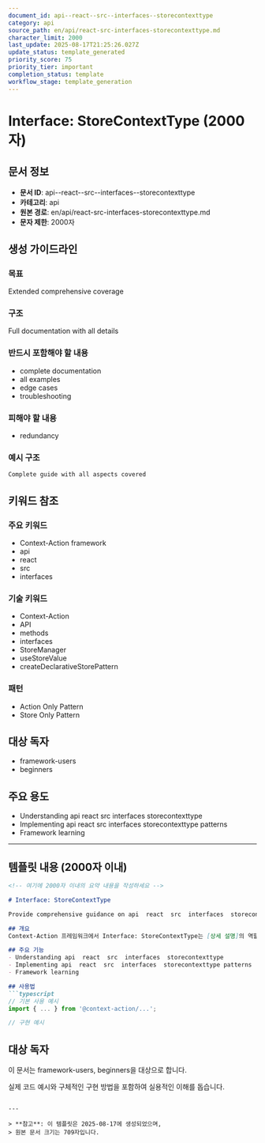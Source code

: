 ```yaml
---
document_id: api--react--src--interfaces--storecontexttype
category: api
source_path: en/api/react-src-interfaces-storecontexttype.md
character_limit: 2000
last_update: 2025-08-17T21:25:26.027Z
update_status: template_generated
priority_score: 75
priority_tier: important
completion_status: template
workflow_stage: template_generation
---
```


# Interface: StoreContextType (2000자)

## 문서 정보
- **문서 ID**: api--react--src--interfaces--storecontexttype
- **카테고리**: api
- **원본 경로**: en/api/react-src-interfaces-storecontexttype.md
- **문자 제한**: 2000자

## 생성 가이드라인

### 목표
Extended comprehensive coverage

### 구조
Full documentation with all details

### 반드시 포함해야 할 내용
- complete documentation
- all examples
- edge cases
- troubleshooting

### 피해야 할 내용  
- redundancy

### 예시 구조
```
Complete guide with all aspects covered
```

## 키워드 참조

### 주요 키워드
- Context-Action framework
- api
- react
- src
- interfaces

### 기술 키워드
- Context-Action
- API
- methods
- interfaces
- StoreManager
- useStoreValue
- createDeclarativeStorePattern

### 패턴
- Action Only Pattern
- Store Only Pattern

## 대상 독자
- framework-users
- beginners

## 주요 용도
- Understanding api  react  src  interfaces  storecontexttype
- Implementing api  react  src  interfaces  storecontexttype patterns
- Framework learning

---

## 템플릿 내용 (2000자 이내)

```markdown
<!-- 여기에 2000자 이내의 요약 내용을 작성하세요 -->

# Interface: StoreContextType

Provide comprehensive guidance on api  react  src  interfaces  storecontexttype

## 개요
Context-Action 프레임워크에서 Interface: StoreContextType는 [상세 설명]의 역할을 담당합니다.

## 주요 기능
- Understanding api  react  src  interfaces  storecontexttype
- Implementing api  react  src  interfaces  storecontexttype patterns
- Framework learning

## 사용법
```typescript
// 기본 사용 예시
import { ... } from '@context-action/...';

// 구현 예시
```

## 대상 독자
이 문서는 framework-users, beginners을 대상으로 합니다.

실제 코드 예시와 구체적인 구현 방법을 포함하여 실용적인 이해를 돕습니다.
```

---

> **참고**: 이 템플릿은 2025-08-17에 생성되었으며, 
> 원본 문서 크기는 709자입니다.
